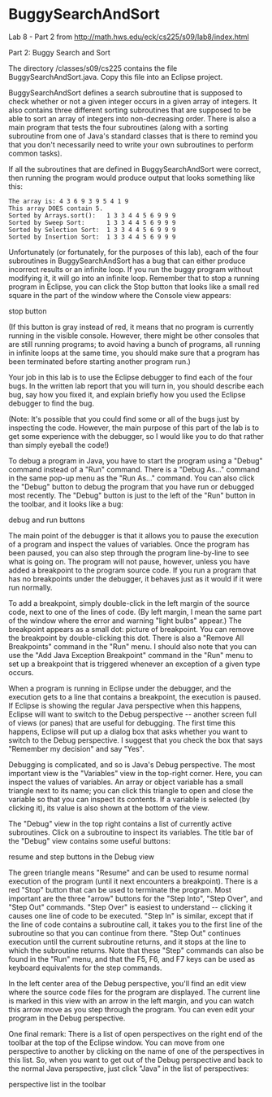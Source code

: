 # BuggySearchAndSort

Lab 8 - Part 2 from http://math.hws.edu/eck/cs225/s09/lab8/index.html

Part 2: Buggy Search and Sort

The directory /classes/s09/cs225 contains the file BuggySearchAndSort.java. Copy this file into an Eclipse project.

BuggySearchAndSort defines a search subroutine that is supposed to check whether or not a given integer occurs in a given array of integers. It also contains three different sorting subroutines that are supposed to be able to sort an array of integers into non-decreasing order. There is also a main program that tests the four subroutines (along with a sorting subroutine from one of Java's standard classes that is there to remind you that you don't necessarily need to write your own subroutines to perform common tasks).

If all the subroutines that are defined in BuggySearchAndSort were correct, then running the program would produce output that looks something like this:

    The array is: 4 3 6 9 3 9 5 4 1 9
    This array DOES contain 5.
    Sorted by Arrays.sort():   1 3 3 4 4 5 6 9 9 9
    Sorted by Sweep Sort:      1 3 3 4 4 5 6 9 9 9
    Sorted by Selection Sort:  1 3 3 4 4 5 6 9 9 9
    Sorted by Insertion Sort:  1 3 3 4 4 5 6 9 9 9

Unfortunately (or fortunately, for the purposes of this lab), each of the four subroutines in BuggySearchAndSort has a bug that can either produce incorrect results or an infinite loop. If you run the buggy program without modifying it, it will go into an infinite loop. Remember that to stop a running program in Eclipse, you can click the Stop button that looks like a small red square in the part of the window where the Console view appears:

stop button

(If this button is gray instead of red, it means that no program is currently running in the visible console. However, there might be other consoles that are still running programs; to avoid having a bunch of programs, all running in infinite loops at the same time, you should make sure that a program has been terminated before starting another program run.)

Your job in this lab is to use the Eclipse debugger to find each of the four bugs. In the written lab report that you will turn in, you should describe each bug, say how you fixed it, and explain briefly how you used the Eclipse debugger to find the bug.

(Note: It's possible that you could find some or all of the bugs just by inspecting the code. However, the main purpose of this part of the lab is to get some experience with the debugger, so I would like you to do that rather than simply eyeball the code!)

To debug a program in Java, you have to start the program using a "Debug" command instead of a "Run" command. There is a "Debug As..." command in the same pop-up menu as the "Run As..." command. You can also click the "Debug" button to debug the program that you have run or debugged most recently. The "Debug" button is just to the left of the "Run" button in the toolbar, and it looks like a bug:

debug and run buttons

The main point of the debugger is that it allows you to pause the execution of a program and inspect the values of variables. Once the program has been paused, you can also step through the program line-by-line to see what is going on. The program will not pause, however, unless you have added a breakpoint to the program source code. If you run a program that has no breakpoints under the debugger, it behaves just as it would if it were run normally.

To add a breakpoint, simply double-click in the left margin of the source code, next to one of the lines of code. (By left margin, I mean the same part of the window where the error and warning "light bulbs" appear.) The breakpoint appears as a small dot: picture of breakpoint. You can remove the breakpoint by double-clicking this dot. There is also a "Remove All Breakpoints" command in the "Run" menu. I should also note that you can use the "Add Java Exception Breakpoint" command in the "Run" menu to set up a breakpoint that is triggered whenever an exception of a given type occurs.

When a program is running in Eclipse under the debugger, and the execution gets to a line that contains a breakpoint, the execution is paused. If Eclipse is showing the regular Java perspective when this happens, Eclipse will want to switch to the Debug perspective -- another screen full of views (or panes) that are useful for debugging. The first time this happens, Eclipse will put up a dialog box that asks whether you want to switch to the Debug perspective. I suggest that you check the box that says "Remember my decision" and say "Yes".

Debugging is complicated, and so is Java's Debug perspective. The most important view is the "Variables" view in the top-right corner. Here, you can inspect the values of variables. An array or object variable has a small triangle next to its name; you can click this triangle to open and close the variable so that you can inspect its contents. If a variable is selected (by clicking it), its value is also shown at the bottom of the view.

The "Debug" view in the top right contains a list of currently active subroutines. Click on a subroutine to inspect its variables. The title bar of the "Debug" view contains some useful buttons:

resume and step buttons in the Debug view

The green triangle means "Resume" and can be used to resume normal execution of the program (until it next encounters a breakpoint). There is a red "Stop" button that can be used to terminate the program. Most important are the three "arrow" buttons for the "Step Into", "Step Over", and "Step Out" commands. "Step Over" is easiest to understand -- clicking it causes one line of code to be executed. "Step In" is similar, except that if the line of code contains a subroutine call, it takes you to the first line of the subroutine so that you can continue from there. "Step Out" continues execution until the current subroutine returns, and it stops at the line to which the subroutine returns. Note that these "Step" commands can also be found in the "Run" menu, and that the F5, F6, and F7 keys can be used as keyboard equivalents for the step commands.

In the left center area of the Debug perspective, you'll find an edit view where the source code files for the program are displayed. The current line is marked in this view with an arrow in the left margin, and you can watch this arrow move as you step through the program. You can even edit your program in the Debug perspective.

One final remark: There is a list of open perspectives on the right end of the toolbar at the top of the Eclipse window. You can move from one perspective to another by clicking on the name of one of the perspectives in this list. So, when you want to get out of the Debug perspective and back to the normal Java perspective, just click "Java" in the list of perspectives:

perspective list in the toolbar
